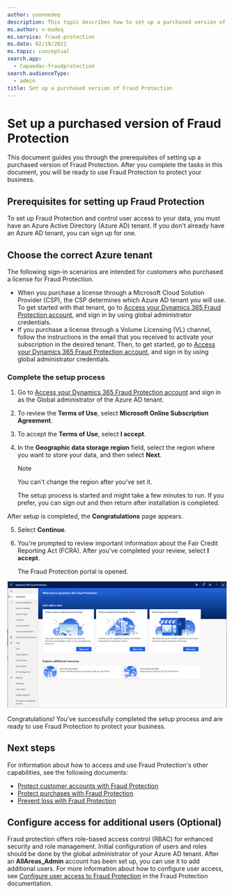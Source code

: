 ```yaml
---
author: yvonnedeq
description: This topic describes how to set up a purchased version of Fraud Protection.
ms.author: v-madeq
ms.service: fraud-protection
ms.date: 02/19/2021
ms.topic: conceptual
search.app: 
  - Capaedac-fraudprotection
search.audienceType:
  - admin
title: Set up a purchased version of Fraud Protection
---
```




# Set up a purchased version of Fraud Protection

This document guides you through the prerequisites of setting up a purchased version of Fraud Protection.
After you complete the tasks in this document, you will be ready to use Fraud Protection to protect your business.

## Prerequisites for setting up Fraud Protection

To set up Fraud Protection and control user access to your data, you must have an Azure Active Directory (Azure AD) tenant. If you don't already have an Azure AD tenant, you can sign up for one.

## Choose the correct Azure tenant

The following sign-in scenarios are intended for customers who purchased a license for Fraud Protection.
- When you purchase a license through a Microsoft Cloud Solution Provider (CSP), the CSP determines which Azure AD tenant you will use. To get started with that tenant, go to [Access your Dynamics 365 Fraud Protection account](https://dfp.microsoft.com/), and sign in by using global administrator credentials.
- If you purchase a license through a Volume Licensing (VL) channel, follow the instructions in the email that you received to activate your subscription in the desired tenant. Then, to get started, go to [Access your Dynamics 365 Fraud Protection account](https://dfp.microsoft.com/), and sign in by using global administrator credentials.


### Complete the setup process	

1.	Go to [Access your Dynamics 365 Fraud Protection account](https://dfp.microsoft.com/) and sign in as the Global administrator of the Azure AD tenant.	
2.	To review the **Terms of Use**, select **Microsoft Online Subscription Agreement**.	
3.	To accept the **Terms of Use**, select **I accept**.	
4.	In the **Geographic data storage region** field, select the region where you want to store your data, and then select **Next**.	

 	  > [!NOTE]	
 	  >You can't change the region after you've set it.	
    	
 	 The setup process is started and might take a few minutes to run. If you prefer, you can sign out and then return after installation is completed.	
   
   After setup is completed, the **Congratulations** page appears.	
    	
5.	Select **Continue**.	
6.	You're prompted to review important information about the Fair Credit Reporting Act (FCRA). After you've completed your review, select **I accept**.	

   	The Fraud Protection portal is opened.	

![Data flow](media/promocode-images/DFP-Portal.png)	

Congratulations! You've successfully completed the setup process and are ready to use Fraud Protection to protect your business.


## Next steps

For information about how to access and use Fraud Protection's other capabilities, see the following documents:

- [Protect customer accounts with Fraud Protection](promocode-set-up-account-protection.md)
- [Protect purchases with Fraud Protection](promocode-set-up-purchase-protection.md)
- [Prevent loss with Fraud Protection](promocode-set-up-loss-prevention.md)


## Configure access for additional users (Optional)

Fraud protection offers role-based access control (RBAC) for enhanced security and role management. Initial configuration of users and roles should be done by the global administrator of your Azure AD tenant. After an **AllAreas_Admin** account has been set up, you can use it to add additional users.
For more information about how to configure user access, see [Configure user access to Fraud Protection](https://docs.microsoft.com/dynamics365/fraud-protection/configure-user-access) in the Fraud Protection documentation.
